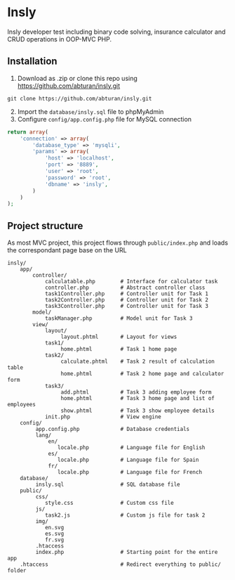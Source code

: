 # Insly
Insly developer test including binary code solving, insurance calculator and CRUD operations in OOP-MVC PHP.

## Installation
1. Download as .zip or clone this repo using https://github.com/abturan/insly.git
```console
git clone https://github.com/abturan/insly.git
```
2. Import the ```database/insly.sql``` file to phpMyAdmin
3. Configure ```config/app.config.php``` file for MySQL connection   
```php
return array(
    'connection' => array(
        'database_type' => 'mysqli',
        'params' => array(
            'host' => 'localhost',
            'port' => '8889',
            'user' => 'root',
            'password' => 'root',
            'dbname' => 'insly',
        )
    )
);
```

## Project structure
As most MVC project, this project flows through `public/index.php` and loads the correspondant page base on the URL
```
insly/                              
    app/                            
        controller/                 
            calculatable.php        # Interface for calculator task
            controller.php          # Abstract controller class
            task1Controller.php     # Controller unit for Task 1
            task2Controller.php     # Controller unit for Task 2
            task3Controller.php     # Controller unit for Task 3
        model/                      
            taskManager.php         # Model unit for Task 3
        view/                       
            layout/                 
                 layout.phtml       # Layout for views
            task1/                  
                 home.phtml         # Task 1 home page 
            task2/                  
                 calculate.phtml    # Task 2 result of calculation table
                 home.phtml         # Task 2 home page and calculator form
            task3/                  
                 add.phtml          # Task 3 adding employee form
                 home.phtml         # Task 3 home page and list of employees
                 show.phtml         # Task 3 show employee details
            init.php                # View engine
    config/                         
         app.config.php             # Database credentials
         lang/
             en/
                locale.php          # Language file for English
             es/
                locale.php          # Language file for Spain
             fr/       
                locale.php          # Language file for French
    database/                       
         insly.sql                  # SQL database file
    public/                         
         css/                       
            style.css               # Custom css file
         js/                        
            task2.js                # Custom js file for task 2
         img/                        
            en.svg                 
            es.svg                 
            fr.svg                 
         .htaccess                  
         index.php                  # Starting point for the entire app
    .htaccess                       # Redirect everything to public/ folder
     
```
